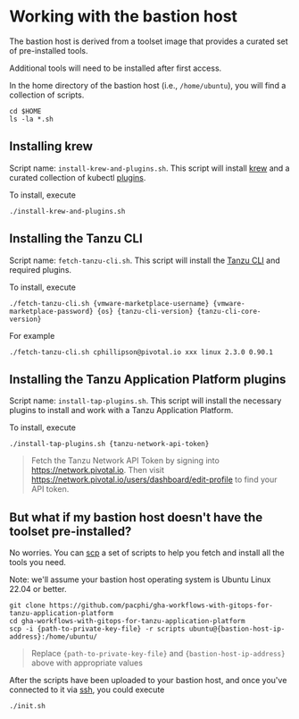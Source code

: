 # Working with the bastion host

The bastion host is derived from a toolset image that provides a curated set of pre-installed tools.

Additional tools will need to be installed after first access.

In the home directory of the bastion host (i.e., `/home/ubuntu`), you will find a collection of scripts.

```
cd $HOME
ls -la *.sh
```

## Installing krew

Script name: `install-krew-and-plugins.sh`.  This script will install [krew](https://krew.sigs.k8s.io) and a curated collection of kubectl [plugins](https://krew.sigs.k8s.io/plugins/).

To install, execute

```
./install-krew-and-plugins.sh
```

## Installing the Tanzu CLI

Script name: `fetch-tanzu-cli.sh`.  This script will install the [Tanzu CLI](https://docs.vmware.com/en/VMware-Tanzu-Kubernetes-Grid/1.6/vmware-tanzu-kubernetes-grid-16/GUID-install-cli.html) and required plugins.

To install, execute

```
./fetch-tanzu-cli.sh {vmware-marketplace-username} {vmware-marketplace-password} {os} {tanzu-cli-version} {tanzu-cli-core-version}
```

For example

```
./fetch-tanzu-cli.sh cphillipson@pivotal.io xxx linux 2.3.0 0.90.1
```

## Installing the Tanzu Application Platform plugins

Script name: `install-tap-plugins.sh`.  This script will install the necessary plugins to install and work with a Tanzu Application Platform.

To install, execute

```
./install-tap-plugins.sh {tanzu-network-api-token}
```
> Fetch the Tanzu Network API Token by signing into https://network.pivotal.io.  Then visit https://network.pivotal.io/users/dashboard/edit-profile to find your API token.


## But what if my bastion host doesn't have the toolset pre-installed?

No worries.  You can [scp](https://linuxconfig.org/scp) a set of scripts to help you fetch and install all the tools you need.

Note: we'll assume your bastion host operating system is Ubuntu Linux 22.04 or better.

```
git clone https://github.com/pacphi/gha-workflows-with-gitops-for-tanzu-application-platform
cd gha-workflows-with-gitops-for-tanzu-application-platform
scp -i {path-to-private-key-file} -r scripts ubuntu@{bastion-host-ip-address}:/home/ubuntu/
```
> Replace `{path-to-private-key-file}` and `{bastion-host-ip-address}` above with appropriate values

After the scripts have been uploaded to your bastion host, and once you've connected to it via [ssh](https://linuxconfig.org/ssh), you could execute

```
./init.sh
```
